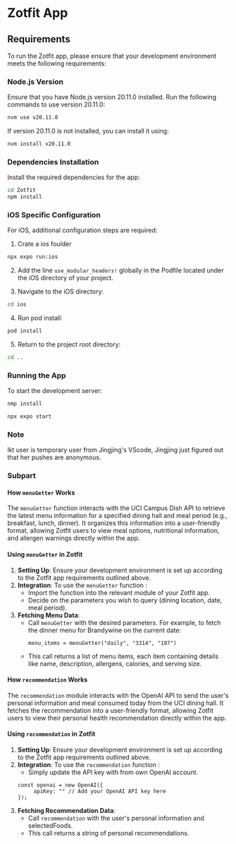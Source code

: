 # Zotfit App

## Requirements

To run the Zotfit app, please ensure that your development environment meets the following requirements:

### Node.js Version

Ensure that you have Node.js version 20.11.0 installed. Run the following commands to use version 20.11.0:

```bash
nvm use v20.11.0
```

If version 20.11.0 is not installed, you can install it using:

```bash
nvm install v20.11.0
```

### Dependencies Installation

Install the required dependencies for the app:

```bash
cd Zotfit
npm install
```

### iOS Specific Configuration

For iOS, additional configuration steps are required:

1. Crate a ios foulder

```bash
npx expo run:ios
```

2. Add the line `use_modular_headers!` globally in the Podfile located under the iOS directory of your project.

3. Navigate to the iOS directory:

```bash
cd ios
```

4. Run pod install:

```bash
pod install
```

5. Return to the project root directory:

```bash
cd ..
```

### Running the App

To start the development server:

```bash
nmp install
```

```bash
npx expo start
```

### Note

lkt user is temporary user from Jingjing's VScode, Jingjing just figured out that her pushes are anonymous.

### Subpart
#### How `menuGetter` Works

The `menuGetter` function interacts with the UCI Campus Dish API to retrieve the latest menu information for a specified dining hall and meal period (e.g., breakfast, lunch, dinner). It organizes this information into a user-friendly format, allowing Zotfit users to view meal options, nutritional information, and allergen warnings directly within the app.

#### Using `menuGetter` in Zotfit

1. **Setting Up**: Ensure your development environment is set up according to the Zotfit app requirements outlined above.
2. **Integration**: To use the `menuGetter` function :
   - Import the function into the relevant module of your Zotfit app.
   - Decide on the parameters you wish to query (dining location, date, meal period).
3. **Fetching Menu Data**:
   - Call `menuGetter` with the desired parameters. For example, to fetch the dinner menu for Brandywine on the current date:
     ```
     menu_items = menuGetter("daily", "3314", "107")
     ```
   - This call returns a list of menu items, each item containing details like name, description, allergens, calories, and serving size.

#### How `recommendation` Works
The `recommendation` module interacts with the OpenAI API to send the user's personal information and meal consumed today from the UCI dining hall. It fetches the recommendation into a user-friendly format, allowing Zotfit users to view their personal health recommendation directly within the app.

#### Using `recommendation` in Zotfit

1. **Setting Up**: Ensure your development environment is set up according to the Zotfit app requirements outlined above.
2. **Integration**: To use the `recommendation` function :
   - Simply update the API key with from own OpenAI account.
   ```
   const openai = new OpenAI({
        apiKey: "" // Add your OpenAI API key here
   });
   ```
3. **Fetching Recommendation Data**:
   - Call `recommendation` with the user's personal information and selectedFoods.
   - This call returns a string of personal recommendations.